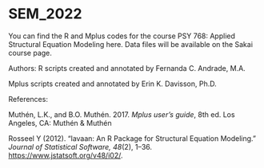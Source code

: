 # SEM_2022
You can find the R and Mplus codes for the course PSY 768: Applied Structural Equation Modeling here. 
Data files will be available on the Sakai course page.

Authors: 
R scripts created and annotated by Fernanda C. Andrade, M.A.

Mplus scripts created and annotated by Erin K. Davisson, Ph.D.

References:

Muthén, L.K., and B.O. Muthén. 2017. _Mplus user’s guide_, 8th ed. Los Angeles, CA: Muthén & Muthén

Rosseel Y (2012). “lavaan: An R Package for Structural Equation Modeling.” _Journal of Statistical Software, 48_(2), 1–36. https://www.jstatsoft.org/v48/i02/. 
